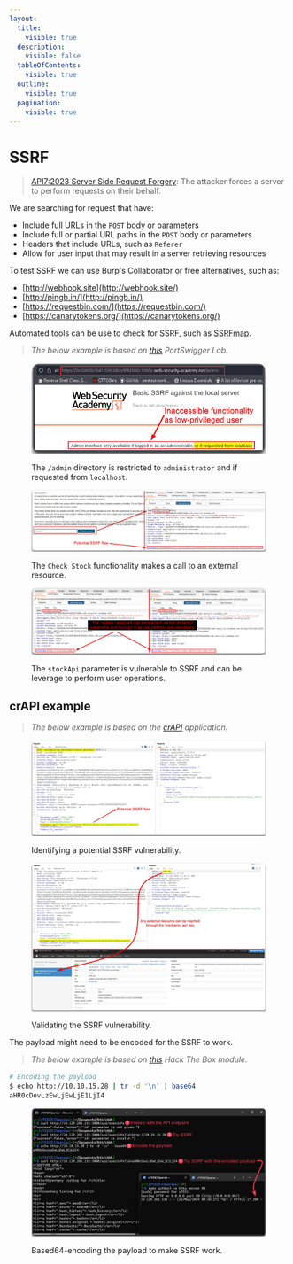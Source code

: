 ```yaml
---
layout:
  title:
    visible: true
  description:
    visible: false
  tableOfContents:
    visible: true
  outline:
    visible: true
  pagination:
    visible: true
---
```


# SSRF

> [API7:2023 Server Side Request Forgery](https://owasp.org/API-Security/editions/2023/en/0xa7-server-side-request-forgery/): The attacker forces a server to perform requests on their behalf.

We are searching for request that have:

* Include full URLs in the `POST` body or parameters
* Include full or partial URL paths in the `POST` body or parameters
* Headers that include URLs, such as `Referer`
* Allow for user input that may result in a server retrieving resources

To test SSRF we can use Burp's Collaborator or free alternatives, such as:

* [http://webhook.site](http://webhook.site/)
* [http://pingb.in/](http://pingb.in/)
* [https://requestbin.com/](https://requestbin.com/)
* [https://canarytokens.org/](https://canarytokens.org/)

Automated tools can be use to check for SSRF, such as [SSRFmap](https://github.com/swisskyrepo/SSRFmap).

> _The below example is based on_ [_this_](https://portswigger.net/web-security/ssrf/lab-basic-ssrf-against-localhost) _PortSwigger Lab._

<figure><img src="../../../.gitbook/assets/ssrf_1.png" alt=""><figcaption><p>The <code>/admin</code> directory is restricted to <code>administrator</code> and if requested from <code>localhost</code>.</p></figcaption></figure>

<figure><img src="../../../.gitbook/assets/ssrf_2.png" alt=""><figcaption><p>The <code>Check Stock</code> functionality makes a call to an external resource.</p></figcaption></figure>

<figure><img src="../../../.gitbook/assets/ssrf_3.png" alt=""><figcaption><p>The <code>stockApi</code> parameter is vulnerable to SSRF and can be leverage to perform user operations.</p></figcaption></figure>

## crAPI example

> _The below example is based on the_ [_crAPI_](https://github.com/OWASP/crAPI) _application._

<figure><img src="../../../.gitbook/assets/ssrf_4.png" alt=""><figcaption><p>Identifying a potential SSRF vulnerability.</p></figcaption></figure>

<figure><img src="../../../.gitbook/assets/ssrf_5.png" alt=""><figcaption><p>Validating the SSRF vulnerability.</p></figcaption></figure>

The payload might need to be encoded for the SSRF to work.

> _The below example is based on_ [_this_](https://academy.hackthebox.com/course/preview/web-service--api-attacks) _Hack The Box module._

```bash
# Encoding the payload
$ echo http://10.10.15.28 | tr -d '\n' | base64
aHR0cDovLzEwLjEwLjE1LjI4
```

<figure><img src="../../../.gitbook/assets/ssrf_6.png" alt=""><figcaption><p>Based64-encoding the payload to make SSRF work.</p></figcaption></figure>
